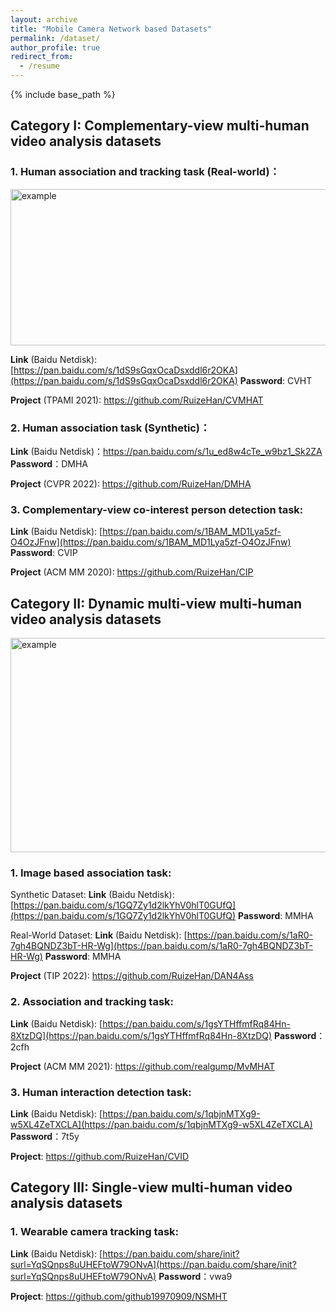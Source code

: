 ```yaml
---
layout: archive
title: "Mobile Camera Network based Datasets"
permalink: /dataset/
author_profile: true
redirect_from:
  - /resume
---
```


{% include base_path %}

## Category I: Complementary-view multi-human video analysis datasets

### 1. Human association and tracking task (Real-world)：

<img src="http://ruizehan.github.io/images/cvmhat.png" width="625" height="250" alt="example"/><br/>

**Link** (Baidu Netdisk): [https://pan.baidu.com/s/1dS9sGqxOcaDsxddl6r2OKA](https://pan.baidu.com/s/1dS9sGqxOcaDsxddl6r2OKA) **Password**: CVHT

**Project** (TPAMI 2021): https://github.com/RuizeHan/CVMHAT

### 2. Human association task (Synthetic)：

**Link** (Baidu Netdisk)：https://pan.baidu.com/s/1u_ed8w4cTe_w9bz1_Sk2ZA **Password**：DMHA

**Project** (CVPR 2022): https://github.com/RuizeHan/DMHA

### 3. Complementary-view co-interest person detection task:


**Link** (Baidu Netdisk): [https://pan.baidu.com/s/1BAM_MD1Lya5zf-O4OzJFnw](https://pan.baidu.com/s/1BAM_MD1Lya5zf-O4OzJFnw) **Password**: CVIP

**Project** (ACM MM 2020): https://github.com/RuizeHan/CIP

## Category II: Dynamic multi-view multi-human video analysis datasets

<img src="http://ruizehan.github.io/images/mvmhat.png" width="625" height="343" alt="example"/><br/>

### 1. Image based association task:

Synthetic Dataset: **Link** (Baidu Netdisk): [https://pan.baidu.com/s/1GQ7Zy1d2lkYhV0hlT0GUfQ](https://pan.baidu.com/s/1GQ7Zy1d2lkYhV0hlT0GUfQ) **Password**: MMHA

Real-World Dataset: **Link** (Baidu Netdisk): [https://pan.baidu.com/s/1aR0-7gh4BQNDZ3bT-HR-Wg](https://pan.baidu.com/s/1aR0-7gh4BQNDZ3bT-HR-Wg) **Password**: MMHA

**Project** (TIP 2022): https://github.com/RuizeHan/DAN4Ass

### 2. Association and tracking task:

**Link** (Baidu Netdisk): [https://pan.baidu.com/s/1gsYTHffmfRq84Hn-8XtzDQ](https://pan.baidu.com/s/1gsYTHffmfRq84Hn-8XtzDQ) **Password**：2cfh

**Project** (ACM MM 2021): https://github.com/realgump/MvMHAT

### 3. Human interaction detection task:

**Link** (Baidu Netdisk): [https://pan.baidu.com/s/1qbjnMTXg9-w5XL4ZeTXCLA](https://pan.baidu.com/s/1qbjnMTXg9-w5XL4ZeTXCLA) **Password**：7t5y

**Project**: https://github.com/RuizeHan/CVID

## Category III: Single-view multi-human video analysis datasets

### 1. Wearable camera tracking task:

**Link** (Baidu Netdisk): [https://pan.baidu.com/share/init?surl=YqSQnps8uUHEFtoW79ONvA](https://pan.baidu.com/share/init?surl=YqSQnps8uUHEFtoW79ONvA) **Password**：vwa9

**Project**: https://github.com/github19970909/NSMHT

